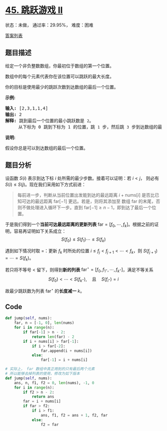 # [45. 跳跃游戏 II](https://leetcode-cn.com/problems/jump-game-ii)

状态：未做， 通过率：29.95%， 难度：困难

[答案列表](Solutions/answer_list.md)

## 题目描述
给定一个非负整数数组，你最初位于数组的第一个位置。

数组中的每个元素代表你在该位置可以跳跃的最大长度。

你的目标是使用最少的跳跃次数到达数组的最后一个位置。

**示例:**

<pre><strong>输入:</strong> [2,3,1,1,4]
<strong>输出:</strong> 2
<strong>解释:</strong> 跳到最后一个位置的最小跳跃数是 <code>2</code>。
&nbsp;    从下标为 0 跳到下标为 1 的位置，跳&nbsp;<code>1</code>&nbsp;步，然后跳&nbsp;<code>3</code>&nbsp;步到达数组的最后一个位置。
</pre>

**说明:**

假设你总是可以到达数组的最后一个位置。


## 题目分析
设函数 $S(i)$ 表示到达下标 $i$ 处所需的最少步数。接着可以证明：若 $i < j$，
则必有 $S(i) \le S(j)$。现在我们采用如下方式前进：

> 每前进一步，判断从当前位置出发能到达的最远距离 $i + \text{nums}[i]$ 
> 是否比已知可达的最远距离 $\text{far}[-1]$ 更远。若是，则将其添加至
> 数组 $\text{far}$ 的末尾，否则不做处理进入循环下一步。直到
> $\text{far}[-1] \ge n-1$，即到达了最后一个位置。

于是我们得到一个**当前可达最远距离的更新列表** $\text{far} = [f_0, \cdots,
f_k]$。根据之前的证明，容易再证明如下关系成立：
$$
S(f_0) \le S(f_1) \cdots \le S(f_k)
$$

遇到如下情况时取 $=$：更新 $f_k$ 时所处的位置 $i \le f_j < f_{j+1} <
\cdots < f_k$，则 $S(f_{j+1})=\cdots=S(f_k)$。

若只将不等号 $<$ 留下，则得到**新的列表**
$\text{far}^\star=[f_0,f_{1^\star}, \cdots, f_{k^\star}]$，满足不等关系
$$
S(f_0) < \cdots < S(f_{k^\star}),\quad \text{且}\quad S(f_{i^\star}) = i
$$

故最少跳跃数为列表 $\text{far}^\star$ 的**长度减一** $k$。


## Code
```python
def jump(self, nums):
    far, n = [-1, 0], len(nums)
    for i in range(n):
        if far[-1] > n - 2:
            return len(far) - 2
        if i + nums[i] > far[-1]:
            if i > far[-2]:
                far.append(i + nums[i])
            else:
                far[-1] = i + nums[i]

# 实际上， far 数组中真正用到的只有最后两个元素
# 所以能够去掉列表的使用，修改为如下版本
def jump(self, nums):
    ans, n, f1, f2 = 0, len(nums), -1, 0
    for i in range(n):
        if f2 > n - 2:
            return ans
        far = i + nums[i]
        if far > f2:
            if i > f1:
                ans, f1, f2 = ans + 1, f2, far
            else:
                f2 = far
```
